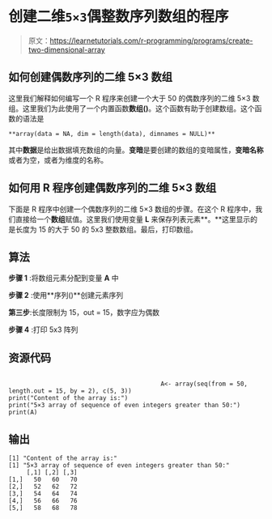 # 创建二维`5×3`偶整数序列数组的程序

> 原文：<https://learnetutorials.com/r-programming/programs/create-two-dimensional-array>

## 如何创建偶数序列的二维 5×3 数组

这里我们解释如何编写一个 R 程序来创建一个大于 50 的偶数序列的二维 5×3 数组。这里我们为此使用了一个内置函数**数组()**。这个函数有助于创建数组。这个函数的语法是

```
**array(data = NA, dim = length(data), dimnames = NULL)** 

```

其中**数据**是给出数据填充数组的向量。**变暗**是要创建的数组的变暗属性，**变暗名称**或者为空，或者为维度的名称。

## 如何用 R 程序创建偶数序列的二维 5×3 数组

下面是 R 程序中创建一个偶数序列的二维 5×3 数组的步骤。在这个 R 程序中，我们直接给一个**数组**赋值。这里我们使用变量 **L** 来保存列表元素**。**这里显示的是长度为 15 的大于 50 的 5x3 整数数组。最后，打印数组。

## 算法

**步骤 1** :将数组元素分配到变量 **A** 中

**步骤 2** :使用**序列()**创建元素序列

**第三步**:长度限制为 15，out = 15，数字应为偶数

**步骤 4** :打印 5x3 阵列

## 资源代码

```

                                          A<- array(seq(from = 50, length.out = 15, by = 2), c(5, 3))
print("Content of the array is:")
print("5×3 array of sequence of even integers greater than 50:")
print(A)

```

## 输出

```
[1] "Content of the array is:"
[1] "5×3 array of sequence of even integers greater than 50:"
     [,1] [,2] [,3]
[1,]   50   60   70
[2,]   52   62   72
[3,]   54   64   74
[4,]   56   66   76
[5,]   58   68   78 
```